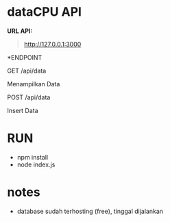# dataCPU API

**URL API:**
> http://127.0.0.1:3000

*ENDPOINT

GET /api/data

Menampilkan Data 

POST /api/data

Insert Data

# RUN 
- npm install
- node index.js

# notes
- database sudah terhosting (free), tinggal dijalankan